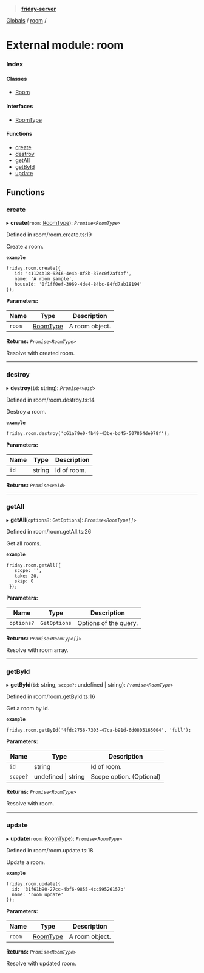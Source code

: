 > **[friday-server](../README.md)**

[Globals](../globals.md) / [room](room.md) /

# External module: room

### Index

#### Classes

* [Room](../classes/room.room-1.md)

#### Interfaces

* [RoomType](../interfaces/room.roomtype.md)

#### Functions

* [create](room.md#create)
* [destroy](room.md#destroy)
* [getAll](room.md#getall)
* [getById](room.md#getbyid)
* [update](room.md#update)

## Functions

###  create

▸ **create**(`room`: [RoomType](../interfaces/room.roomtype.md)): *`Promise<RoomType>`*

Defined in room/room.create.ts:19

Create a room.

**`example`** 
````
friday.room.create({
   id: 'c1124b18-6246-4e4b-8f8b-37ec0f2af4bf',
   name: 'A room sample',
   houseId: '0f1ff0ef-3969-4de4-84bc-84fd7ab18194'
});
````

**Parameters:**

Name | Type | Description |
------ | ------ | ------ |
`room` | [RoomType](../interfaces/room.roomtype.md) | A room object. |

**Returns:** *`Promise<RoomType>`*

Resolve with created room.

___

###  destroy

▸ **destroy**(`id`: string): *`Promise<void>`*

Defined in room/room.destroy.ts:14

Destroy a room.

**`example`** 
````
friday.room.destroy('c61a79e0-fb49-43be-bd45-507864de978f');
````

**Parameters:**

Name | Type | Description |
------ | ------ | ------ |
`id` | string | Id of room. |

**Returns:** *`Promise<void>`*

___

###  getAll

▸ **getAll**(`options?`: `GetOptions`): *`Promise<RoomType[]>`*

Defined in room/room.getAll.ts:26

Get all rooms.

**`example`** 
````
friday.room.getAll({
   scope: '',
   take: 20,
   skip: 0
 });
````

**Parameters:**

Name | Type | Description |
------ | ------ | ------ |
`options?` | `GetOptions` | Options of the query. |

**Returns:** *`Promise<RoomType[]>`*

Resolve with room array.

___

###  getById

▸ **getById**(`id`: string, `scope?`: undefined | string): *`Promise<RoomType>`*

Defined in room/room.getById.ts:16

Get a room by id.

**`example`** 
````
friday.room.getById('4fdc2756-7303-47ca-b91d-6d0805165004', 'full');
````

**Parameters:**

Name | Type | Description |
------ | ------ | ------ |
`id` | string | Id of room. |
`scope?` | undefined \| string | Scope option. (Optional) |

**Returns:** *`Promise<RoomType>`*

Resolve with room.

___

###  update

▸ **update**(`room`: [RoomType](../interfaces/room.roomtype.md)): *`Promise<RoomType>`*

Defined in room/room.update.ts:18

Update a room.

**`example`** 
````
friday.room.update({
  id: '31f61b90-27cc-4bf6-9855-4cc59526157b'
  name: 'room update'
});
````

**Parameters:**

Name | Type | Description |
------ | ------ | ------ |
`room` | [RoomType](../interfaces/room.roomtype.md) | A room object. |

**Returns:** *`Promise<RoomType>`*

Resolve with updated room.